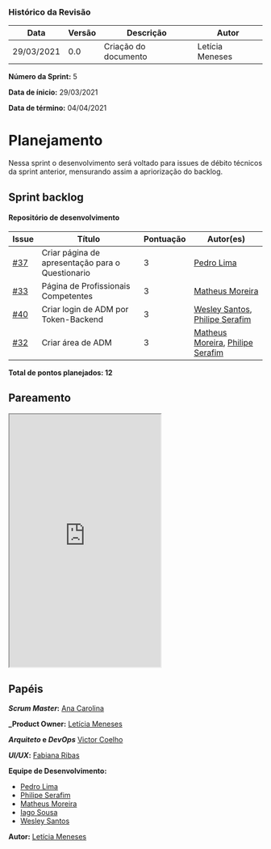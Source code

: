 ### Histórico da Revisão
| Data | Versão | Descrição | Autor |
|---|---|---|---|
| 29/03/2021| 0.0 |Criação do documento | Letícia Meneses |


**Número da Sprint:** 5

**Data de ínicio:** 29/03/2021

**Data de término:** 04/04/2021

# **Planejamento**
Nessa sprint o desenvolvimento será voltado para issues de débito técnicos da sprint anterior, mensurando assim a apriorização do backlog.

## Sprint backlog

#### Repositório de desenvolvimento

| Issue | Título | Pontuação | Autor(es) |
|---|---|---|---|
|[#37](https://github.com/fga-eps-mds/2020.2-violeta-desenvolvimento/issues/37)| Criar página de apresentação para o Questionario | 3 | [Pedro Lima](https://github.com/pedrolimass) |
|[#33](https://github.com/fga-eps-mds/2020.2-violeta-desenvolvimento/issues/33)| Página de Profissionais Competentes | 3 | [Matheus Moreira](https://github.com/mateus-lm) |
|[#40](https://github.com/fga-eps-mds/2020.2-Violeta-Desenvolvimento/issues/40)| Criar login de ADM por Token-Backend | 3 | [Wesley Santos](https://github.com/wesleysantos00), [Philipe Serafim](https://github.com/philipeserafim) |
|[#32](https://github.com/fga-eps-mds/2020.2-Violeta-Desenvolvimento/issues/40)| Criar área de ADM | 3 | [Matheus Moreira](https://github.com/mateus-lm), [Philipe Serafim](https://github.com/philipeserafim) |


<b>Total de pontos planejados: 12 </b>

## Pareamento

<iframe weidth="100%" height="500" src="https://docs.google.com/spreadsheets/d/e/2PACX-1vSUvF3lwINiA2gmoZeLfAFfI-sgInnqEVf4oq7nkh3joRHfGQgwIc63ij0wCB5oJzGtZirY3eT-hLjK/pubhtml?gid=1221651040&amp;single=true&amp;widget=true&amp;headers=false"></iframe>


## Papéis

**_Scrum Master_:** [Ana Carolina](https://github.com/anacarolcs)

**_Product Owner:** [Letícia Meneses](https://github.com/mbslet)

**_Arquiteto_ e _DevOps_** [Victor Coelho](https://github.com/victorhdcoelho)

**_UI/UX_:** [Fabiana Ribas](https://github.com/FabianaRibas)

**Equipe de Desenvolvimento:**

- [Pedro Lima](https://github.com/pedrolimass)
- [Philipe Serafim](https://github.com/philipeserafim)
- [Matheus Moreira](https://github.com/mateus-lm)
- [Iago Sousa](https://github.com/iasousa)
- [Wesley Santos](https://github.com/wesleysantos00)

**Autor:** [Letícia Meneses](https://github.com/mbslet)

